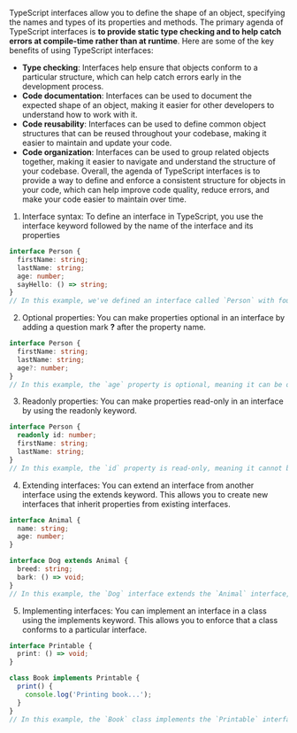 TypeScript interfaces allow you to define the shape of an object, specifying the names and types of its properties and methods. The primary agenda of TypeScript interfaces is __to provide static type checking and to help catch errors at compile-time rather than at runtime__.
Here are some of the key benefits of using TypeScript interfaces:
- __Type checking__: Interfaces help ensure that objects conform to a particular structure, which can help catch errors early in the development process.
- __Code documentation__: Interfaces can be used to document the expected shape of an object, making it easier for other developers to understand how to work with it.
- __Code reusability__: Interfaces can be used to define common object structures that can be reused throughout your codebase, making it easier to maintain and update your code.
- __Code organization__: Interfaces can be used to group related objects together, making it easier to navigate and understand the structure of your codebase.
Overall, the agenda of TypeScript interfaces is to provide a way to define and enforce a consistent structure for objects in your code, which can help improve code quality, reduce errors, and make your code easier to maintain over time.

1. Interface syntax: To define an interface in TypeScript, you use the interface keyword followed by the name of the interface and its properties
```typescript
interface Person {
  firstName: string;
  lastName: string;
  age: number;
  sayHello: () => string;
}
// In this example, we've defined an interface called `Person` with four properties: `firstName` and `lastName` of type `string`, `age` of type `number`, and `sayHello` which is a function that takes no arguments and returns a string.
```

2. Optional properties: You can make properties optional in an interface by adding a question mark __?__ after the property name. 
```typescript
interface Person {
  firstName: string;
  lastName: string;
  age?: number;
}
// In this example, the `age` property is optional, meaning it can be omitted when creating an object that conforms to the `Person` interface.
```

3. Readonly properties: You can make properties read-only in an interface by using the readonly keyword. 
```typescript
interface Person {
  readonly id: number;
  firstName: string;
  lastName: string;
}
// In this example, the `id` property is read-only, meaning it cannot be modified onceit has been set.
```

4. Extending interfaces: You can extend an interface from another interface using the extends keyword. This allows you to create new interfaces that inherit properties from existing interfaces. 
```typescript
interface Animal {
  name: string;
  age: number;
}

interface Dog extends Animal {
  breed: string;
  bark: () => void;
}
// In this example, the `Dog` interface extends the `Animal` interface, adding two new properties: `breed` of type `string` and `bark` which is a function that takes no arguments and returns `void`.
```

5. Implementing interfaces: You can implement an interface in a class using the implements keyword. This allows you to enforce that a class conforms to a particular interface.
```typescript
interface Printable {
  print: () => void;
}

class Book implements Printable {
  print() {
    console.log('Printing book...');
  }
}
// In this example, the `Book` class implements the `Printable` interface, which requires that it has a `print` method that takes no arguments and returns `void`.
```
